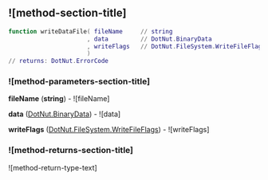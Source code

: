 ## ![method-section-title]


```lua
function writeDataFile( fileName     // string
                      , data         // DotNut.BinaryData
                      , writeFlags   // DotNut.FileSystem.WriteFileFlags
                      )
// returns: DotNut.ErrorCode
```


### ![method-parameters-section-title]

**fileName** (**string**) - ![fileName]

**data** ([DotNut.BinaryData](../../../DotNut/BinaryData.md)) - ![data]

**writeFlags** ([DotNut.FileSystem.WriteFileFlags](../../../DotNut/FileSystem/WriteFileFlags.md)) - ![writeFlags]

### ![method-returns-section-title]

![method-return-type-text]


